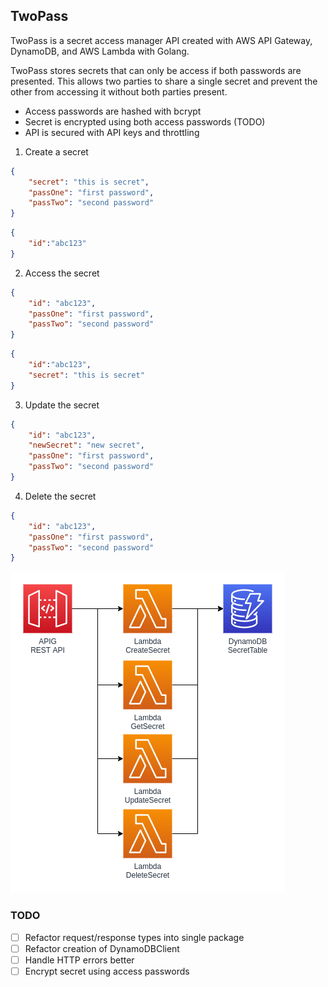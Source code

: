 ## TwoPass

TwoPass is a secret access manager API created with AWS API Gateway, DynamoDB, and AWS Lambda with Golang.

TwoPass stores secrets that can only be access if both passwords are presented. This allows two parties to share a single secret and prevent the other from accessing it without both parties present.

* Access passwords are hashed with bcrypt
* Secret is encrypted using both access passwords (TODO)
* API is secured with API keys and throttling

1. Create a secret
```json
{
    "secret": "this is secret",
    "passOne": "first password",
    "passTwo": "second password"
}
```
```json
{
    "id":"abc123"
}
```

2. Access the secret
```json
{
    "id": "abc123",
    "passOne": "first password",
    "passTwo": "second password"
}
```
```json
{
    "id":"abc123",
    "secret": "this is secret"
}
```

3. Update the secret
```json
{
    "id": "abc123",
    "newSecret": "new secret",
    "passOne": "first password",
    "passTwo": "second password"
}
```

4. Delete the secret
```json
{
    "id": "abc123",
    "passOne": "first password",
    "passTwo": "second password"
}
```

![diagram](./images/diagram.png)


### TODO
- [ ] Refactor request/response types into single package
- [ ] Refactor creation of DynamoDBClient
- [ ] Handle HTTP errors better
- [ ] Encrypt secret using access passwords